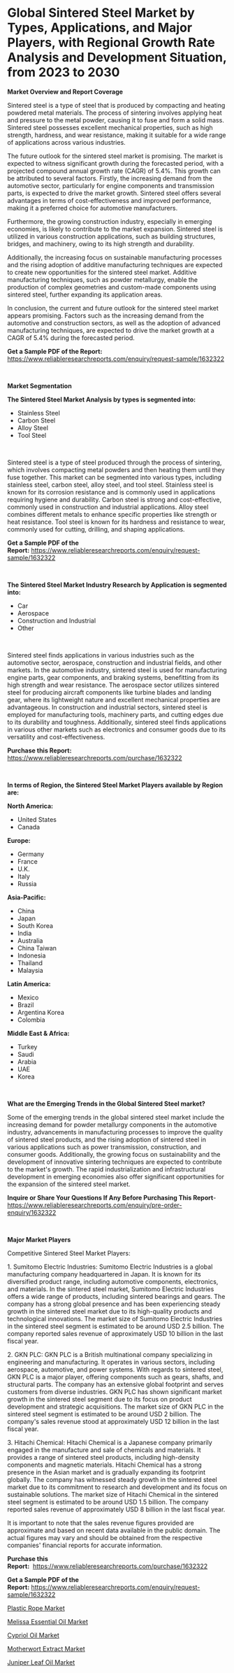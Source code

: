 <p><h1>Global Sintered Steel Market by Types, Applications, and Major Players, with Regional Growth Rate Analysis and Development Situation, from 2023 to 2030</h1></p><p><strong>Market Overview and Report Coverage</strong></p>
<p><p>Sintered steel is a type of steel that is produced by compacting and heating powdered metal materials. The process of sintering involves applying heat and pressure to the metal powder, causing it to fuse and form a solid mass. Sintered steel possesses excellent mechanical properties, such as high strength, hardness, and wear resistance, making it suitable for a wide range of applications across various industries.</p><p>The future outlook for the sintered steel market is promising. The market is expected to witness significant growth during the forecasted period, with a projected compound annual growth rate (CAGR) of 5.4%. This growth can be attributed to several factors. Firstly, the increasing demand from the automotive sector, particularly for engine components and transmission parts, is expected to drive the market growth. Sintered steel offers several advantages in terms of cost-effectiveness and improved performance, making it a preferred choice for automotive manufacturers.</p><p>Furthermore, the growing construction industry, especially in emerging economies, is likely to contribute to the market expansion. Sintered steel is utilized in various construction applications, such as building structures, bridges, and machinery, owing to its high strength and durability.</p><p>Additionally, the increasing focus on sustainable manufacturing processes and the rising adoption of additive manufacturing techniques are expected to create new opportunities for the sintered steel market. Additive manufacturing techniques, such as powder metallurgy, enable the production of complex geometries and custom-made components using sintered steel, further expanding its application areas.</p><p>In conclusion, the current and future outlook for the sintered steel market appears promising. Factors such as the increasing demand from the automotive and construction sectors, as well as the adoption of advanced manufacturing techniques, are expected to drive the market growth at a CAGR of 5.4% during the forecasted period.</p></p>
<p><strong>Get a Sample PDF of the Report:</strong> <a href="https://www.reliableresearchreports.com/enquiry/request-sample/1632322">https://www.reliableresearchreports.com/enquiry/request-sample/1632322</a></p>
<p>&nbsp;</p>
<p><strong>Market Segmentation</strong></p>
<p><strong>The Sintered Steel Market Analysis by types is segmented into:</strong></p>
<p><ul><li>Stainless Steel</li><li>Carbon Steel</li><li>Alloy Steel</li><li>Tool Steel</li></ul></p>
<p>&nbsp;</p>
<p><p>Sintered steel is a type of steel produced through the process of sintering, which involves compacting metal powders and then heating them until they fuse together. This market can be segmented into various types, including stainless steel, carbon steel, alloy steel, and tool steel. Stainless steel is known for its corrosion resistance and is commonly used in applications requiring hygiene and durability. Carbon steel is strong and cost-effective, commonly used in construction and industrial applications. Alloy steel combines different metals to enhance specific properties like strength or heat resistance. Tool steel is known for its hardness and resistance to wear, commonly used for cutting, drilling, and shaping applications.</p></p>
<p><strong>Get a Sample PDF of the Report:</strong>&nbsp;<a href="https://www.reliableresearchreports.com/enquiry/request-sample/1632322">https://www.reliableresearchreports.com/enquiry/request-sample/1632322</a></p>
<p>&nbsp;</p>
<p><strong>The Sintered Steel Market Industry Research by Application is segmented into:</strong></p>
<p><ul><li>Car</li><li>Aerospace</li><li>Construction and Industrial</li><li>Other</li></ul></p>
<p>&nbsp;</p>
<p><p>Sintered steel finds applications in various industries such as the automotive sector, aerospace, construction and industrial fields, and other markets. In the automotive industry, sintered steel is used for manufacturing engine parts, gear components, and braking systems, benefitting from its high strength and wear resistance. The aerospace sector utilizes sintered steel for producing aircraft components like turbine blades and landing gear, where its lightweight nature and excellent mechanical properties are advantageous. In construction and industrial sectors, sintered steel is employed for manufacturing tools, machinery parts, and cutting edges due to its durability and toughness. Additionally, sintered steel finds applications in various other markets such as electronics and consumer goods due to its versatility and cost-effectiveness.</p></p>
<p><strong>Purchase this Report:</strong>&nbsp; <a href="https://www.reliableresearchreports.com/purchase/1632322">https://www.reliableresearchreports.com/purchase/1632322</a></p>
<p>&nbsp;</p>
<p><strong>In terms of Region, the Sintered Steel Market Players available by Region are:</strong></p>
<p>
    <p> <strong> North America: </strong>
        <ul>
            <li>United States</li>
            <li>Canada</li>
        </ul>
        </p> 
    <p> <strong> Europe: </strong>
        <ul>
            <li>Germany</li>
            <li>France</li>
            <li>U.K.</li>
            <li>Italy</li>
            <li>Russia</li>
        </ul>
        </p> 
    <p> <strong> Asia-Pacific: </strong>
        <ul>
            <li>China</li>
            <li>Japan</li>
            <li>South Korea</li>
            <li>India</li>
            <li>Australia</li>
            <li>China Taiwan</li>
            <li>Indonesia</li>
            <li>Thailand</li>
            <li>Malaysia</li>
        </ul>
        </p> 
    <p> <strong> Latin America: </strong>
        <ul>
            <li>Mexico</li>
            <li>Brazil</li>
            <li>Argentina Korea</li>
            <li>Colombia</li>
        </ul>
        </p> 
    <p> <strong> Middle East & Africa: </strong>
        <ul>
            <li>Turkey</li>
            <li>Saudi</li>
            <li>Arabia</li>
            <li>UAE</li>
            <li>Korea</li>
        </ul>
    </p>
    </p>
<p>&nbsp;</p>
<p><strong>What are the Emerging Trends in the Global Sintered Steel market?</strong></p>
<p><p>Some of the emerging trends in the global sintered steel market include the increasing demand for powder metallurgy components in the automotive industry, advancements in manufacturing processes to improve the quality of sintered steel products, and the rising adoption of sintered steel in various applications such as power transmission, construction, and consumer goods. Additionally, the growing focus on sustainability and the development of innovative sintering techniques are expected to contribute to the market's growth. The rapid industrialization and infrastructural development in emerging economies also offer significant opportunities for the expansion of the sintered steel market.</p></p>
<p><strong>Inquire or Share Your Questions If Any Before Purchasing This Report</strong>- <a href="https://www.reliableresearchreports.com/enquiry/pre-order-enquiry/1632322">https://www.reliableresearchreports.com/enquiry/pre-order-enquiry/1632322</a></p>
<p>&nbsp;</p>
<p><strong>Major Market Players</strong></p>
<p><p>Competitive Sintered Steel Market Players:</p><p>1. Sumitomo Electric Industries: Sumitomo Electric Industries is a global manufacturing company headquartered in Japan. It is known for its diversified product range, including automotive components, electronics, and materials. In the sintered steel market, Sumitomo Electric Industries offers a wide range of products, including sintered bearings and gears. The company has a strong global presence and has been experiencing steady growth in the sintered steel market due to its high-quality products and technological innovations. The market size of Sumitomo Electric Industries in the sintered steel segment is estimated to be around USD 2.5 billion. The company reported sales revenue of approximately USD 10 billion in the last fiscal year.</p><p>2. GKN PLC: GKN PLC is a British multinational company specializing in engineering and manufacturing. It operates in various sectors, including aerospace, automotive, and power systems. With regards to sintered steel, GKN PLC is a major player, offering components such as gears, shafts, and structural parts. The company has an extensive global footprint and serves customers from diverse industries. GKN PLC has shown significant market growth in the sintered steel segment due to its focus on product development and strategic acquisitions. The market size of GKN PLC in the sintered steel segment is estimated to be around USD 2 billion. The company's sales revenue stood at approximately USD 12 billion in the last fiscal year.</p><p>3. Hitachi Chemical: Hitachi Chemical is a Japanese company primarily engaged in the manufacture and sale of chemicals and materials. It provides a range of sintered steel products, including high-density components and magnetic materials. Hitachi Chemical has a strong presence in the Asian market and is gradually expanding its footprint globally. The company has witnessed steady growth in the sintered steel market due to its commitment to research and development and its focus on sustainable solutions. The market size of Hitachi Chemical in the sintered steel segment is estimated to be around USD 1.5 billion. The company reported sales revenue of approximately USD 8 billion in the last fiscal year.</p><p>It is important to note that the sales revenue figures provided are approximate and based on recent data available in the public domain. The actual figures may vary and should be obtained from the respective companies' financial reports for accurate information.</p></p>
<p><strong>Purchase this Report:</strong>&nbsp;&nbsp;<a href="https://www.reliableresearchreports.com/purchase/1632322">https://www.reliableresearchreports.com/purchase/1632322</a></p>
<p></p>
<p><strong>Get a Sample PDF of the Report:</strong>&nbsp;<a href="https://www.reliableresearchreports.com/enquiry/request-sample/1632322">https://www.reliableresearchreports.com/enquiry/request-sample/1632322</a></p>
<p><p><a href="https://github.com/Krish2023na/Market-Research-Report-List-1/blob/main/plastic-rope-market.md">Plastic Rope Market</a></p><p><a href="https://github.com/aliciawhite5576/Market-Research-Report-List-1/blob/main/melissa-essential-oil-market.md">Melissa Essential Oil Market</a></p><p><a href="https://github.com/kipkeeva/Market-Research-Report-List-1/blob/main/cypriol-oil-market.md">Cypriol Oil Market</a></p><p><a href="https://github.com/kuntayevaz/Market-Research-Report-List-1/blob/main/motherwort-extract-market.md">Motherwort Extract Market</a></p><p><a href="https://github.com/provorikovar/Market-Research-Report-List-1/blob/main/juniper-leaf-oil-market.md">Juniper Leaf Oil Market</a></p></p>